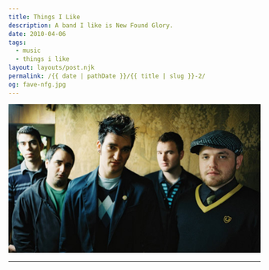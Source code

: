 ```yaml
---
title: Things I Like
description: A band I like is New Found Glory.
date: 2010-04-06
tags: 
  - music
  - things i like
layout: layouts/post.njk
permalink: /{{ date | pathDate }}/{{ title | slug }}-2/
og: fave-nfg.jpg
---
```


![New Found Glory](/img/fave-nfg.jpg)

---
